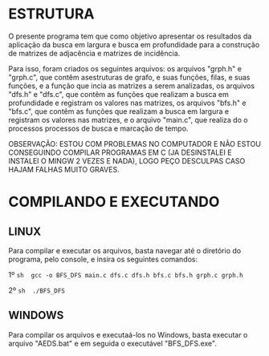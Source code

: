 # ESTRUTURA
<p>O presente programa tem que como objetivo apresentar os resultados da aplicação
da busca em largura e busca em profundidade para a construção de matrizes de
adjacência e matrizes de incidência.<p>
<p>Para isso, foram criados os seguintes arquivos: os arquivos "grph.h" e "grph.c", 
que contêm asestruturas de grafo, e suas funções, filas, e suas funções, e
a função que incia as matrizes a serem analizadas, os arquivos "dfs.h" e "dfs.c",
que contêm as funções que realizam a busca em profundidade e registram os 
valores nas matrizes, os arquivos "bfs.h" e "bfs.c", que contêm as funções que 
realizam a busca em largura e registram os valores nas matrizes, e o arquivo
"main.c", que realiza do o processos processos de busca e marcação de tempo.<p>
  
OBSERVAÇÃO: ESTOU COM PROBLEMAS NO COMPUTADOR E NÃO ESTOU CONSEGUINDO COMPILAR
PROGRAMAS EM C (JA DESINSTALEI E INSTALEI O MINGW 2 VEZES E NADA), LOGO PEÇO 
DESCULPAS CASO HAJAM FALHAS MUITO GRAVES.

# COMPILANDO E EXECUTANDO
## LINUX
Para compilar e executar os arquivos, basta navegar até o diretório do programa,
pelo console, e insira os seguintes comandos:
  
1º  ```sh  gcc -o BFS_DFS main.c dfs.c dfs.h bfs.c bfs.h grph.c grph.h  ```
  
2º  ```sh  ./BFS_DFS ```
  
## WINDOWS
Para compilar os arquivos e executaá-los no Windows, basta executar o arquivo 
"AEDS.bat" e em seguida o executável "BFS_DFS.exe".
